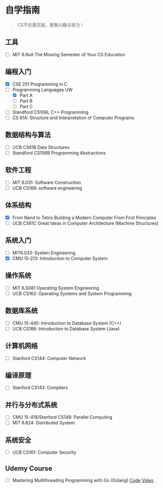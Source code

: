 # 自学指南

> CS不仅靠天赋，更靠兴趣与努力！

## 工具
- [ ] MIT 6.Null The Missing Semester of Your CS Education

## 编程入门
- [x] CSE 251 Programming in C
- [ ] Programming Languages UW 
  - [x] Part A
  - [ ] Part B
  - [ ] Part C
- [ ] Standford CS106L C++ Programming
- [ ] CS 61A: Structure and Interpretation of Computer Programs

## 数据结构与算法
- [ ] UCB CS61B Data Structures
- [ ] Standford CS106B Programming Abstractions

## 软件工程
- [ ] MIT 6.031: Software Construction
- [ ] UCB CS169: software engineering

## 体系结构
- [x] From Nand to Tetris Building a Modern Computer From First Principles
- [ ] UCB CS61C Great Ideas in Computer Architecture (Machine Structures)

## 系统入门
- [ ] MIT6.033: System Engineering
- [x] CMU 15-213: Introduction to Computer System

## 操作系统
- [ ] MIT 6.S081 Operating System Engineering 
- [ ] UCB CS162: Operating Systems and System Programming

## 数据库系统
- [ ] CMU 15-445: Introduction to Database System (C++)
- [ ] UCB CS186: Introduction to Database System (Java)

## 计算机网络
- [ ] Stanford CS144: Computer Network

## 编译原理
- [ ] Stanford CS143: Compilers

## 并行与分布式系统
- [ ] CMU 15-418/Stanford CS149: Parallel Computing
- [ ] MIT 6.824: Distributed System

## 系统安全
- [ ] UCB CS161: Computer Security


## Udemy Course
- [ ] Mastering Multithreading Programming with Go (Golang) [Code](https://github.com/cutajarj/multithreadingingo) [Video](https://www.bilibili.com/video/BV1kq4y1a729?p=3)